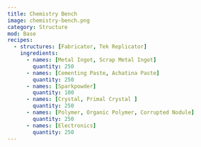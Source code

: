 ```yaml
---
title: Chemistry Bench
image: chemistry-bench.png
category: Structure
mod: Base
recipes: 
  - structures: [Fabricator, Tek Replicator]
    ingredients: 
      - names: [Metal Ingot, Scrap Metal Ingot]
        quantity: 250
      - names: [Cementing Paste, Achatina Paste]
        quantity: 250
      - names: [Sparkpowder]
        quantity: 100
      - names: [Crystal, Primal Crystal ]
        quantity: 250
      - names: [Polymer, Organic Polymer, Corrupted Nodule]
        quantity: 250      
      - names: [Electronics]
        quantity: 250                    
---
```


